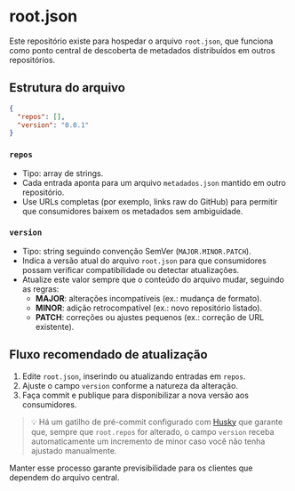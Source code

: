 # root.json

Este repositório existe para hospedar o arquivo `root.json`, que funciona como ponto central de descoberta de metadados distribuídos em outros repositórios.

## Estrutura do arquivo

```json
{
  "repos": [],
  "version": "0.0.1"
}
```

### `repos`
- Tipo: array de strings.
- Cada entrada aponta para um arquivo `metadados.json` mantido em outro repositório.
- Use URLs completas (por exemplo, links raw do GitHub) para permitir que consumidores baixem os metadados sem ambiguidade.

### `version`
- Tipo: string seguindo convenção SemVer (`MAJOR.MINOR.PATCH`).
- Indica a versão atual do arquivo `root.json` para que consumidores possam verificar compatibilidade ou detectar atualizações.
- Atualize este valor sempre que o conteúdo do arquivo mudar, seguindo as regras:
  - **MAJOR**: alterações incompatíveis (ex.: mudança de formato).
  - **MINOR**: adição retrocompatível (ex.: novo repositório listado).
  - **PATCH**: correções ou ajustes pequenos (ex.: correção de URL existente).

## Fluxo recomendado de atualização
1. Edite `root.json`, inserindo ou atualizando entradas em `repos`.
2. Ajuste o campo `version` conforme a natureza da alteração.
3. Faça commit e publique para disponibilizar a nova versão aos consumidores.

> 💡 Há um gatilho de pré-commit configurado com [Husky](https://typicode.github.io/husky/) que garante que, sempre que `root.repos` for alterado, o campo `version` receba automaticamente um incremento de minor caso você não tenha ajustado manualmente.

Manter esse processo garante previsibilidade para os clientes que dependem do arquivo central.
